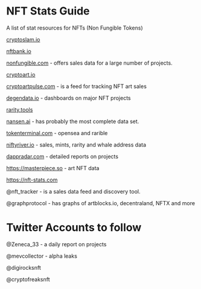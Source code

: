 # NFT Stats Guide

A list of stat resources for NFTs (Non Fungible Tokens)

[cryptoslam.io](https://cryptoslam.io)

[nftbank.io](https://nftbank.io)

[nonfungible.com](https://nonfungible.com) - offers sales data for a large number of projects.

[cryptoart.io](https://cryptoart.io/)

[cryptoartpulse.com](https://cryptoartpulse.com/) - is a feed for tracking NFT art sales

[degendata.io](https://degendata.io/) - dashboards on major NFT projects

[rarity.tools](https://rarity.tools)

[nansen.ai](https://nansen.ai) - has probably the most complete data set. 

[tokenterminal.com](https://tokenterminal.com/terminal/projects/opensea) - opensea and rarible

[niftyriver.io](http://niftyriver.io) - sales, mints, rarity and whale address data

[dappradar.com](https://dappradar.com/nft) - detailed reports on projects
 
https://masterpiece.so - art NFT data

https://nft-stats.com

@nft_tracker - is a sales data feed and discovery tool.

@graphprotocol - has graphs of artblocks.io, decentraland, NFTX and more


Twitter Accounts to follow
============================

@Zeneca_33 - a daily report on projects

@mevcollector - alpha leaks

@digirocksnft

@cryptofreaksnft
